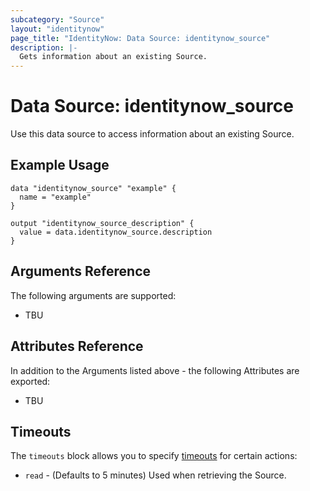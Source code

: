 ```yaml
---
subcategory: "Source"
layout: "identitynow"
page_title: "IdentityNow: Data Source: identitynow_source"
description: |-
  Gets information about an existing Source.
---
```


# Data Source: identitynow_source

Use this data source to access information about an existing Source.

## Example Usage

```hcl
data "identitynow_source" "example" {
  name = "example"
}

output "identitynow_source_description" {
  value = data.identitynow_source.description
}
```

## Arguments Reference

The following arguments are supported:

* TBU

## Attributes Reference

In addition to the Arguments listed above - the following Attributes are exported:

* TBU

## Timeouts

The `timeouts` block allows you to specify [timeouts](https://www.terraform.io/language/resources/syntax#operation-timeouts) for certain actions:

* `read` - (Defaults to 5 minutes) Used when retrieving the Source.